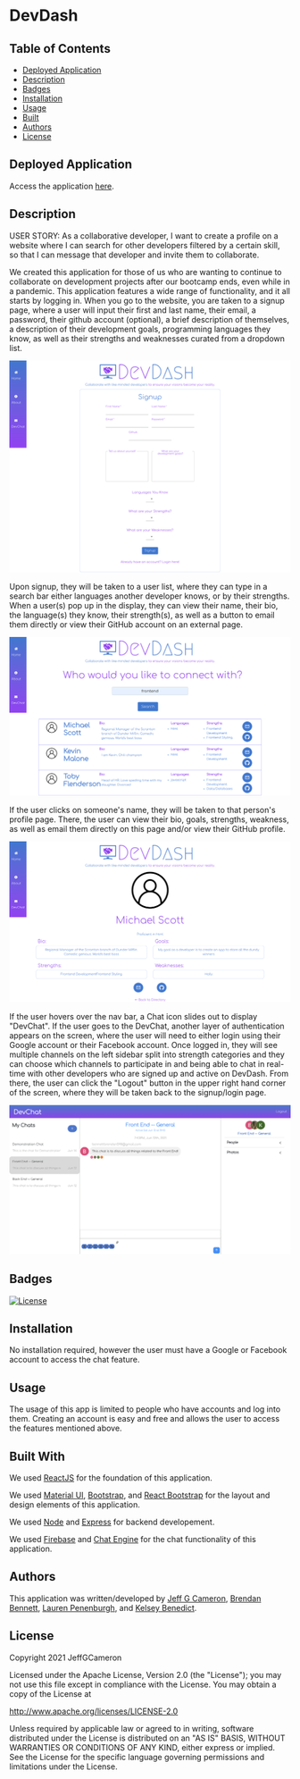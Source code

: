 # DevDash

## Table of Contents
- [Deployed Application](#deployed-application)
- [Description](#description)
- [Badges](#badges)
- [Installation](#installation)
- [Usage](#usage)
- [Built](#built)
- [Authors](#authors)
- [License](#license)

## Deployed Application

Access the application [here]().

## Description

USER STORY: As a collaborative developer, I want to create a profile on a website where I can search for other developers filtered by a certain skill, so that I can message that developer and invite them to collaborate.

We created this application for those of us who are wanting to continue to collaborate on development projects after our bootcamp ends, even while in a pandemic. This application features a wide range of functionality, and it all starts by logging in. When you go to the website, you are taken to a signup page, where a user will input their first and last name, their email, a password, their github account (optional), a brief description of themselves, a description of their development goals, programming languages they know, as well as their strengths and weaknesses curated from a dropdown list.

![Signup](./client/src/components/Images/signup.png)

Upon signup, they will be taken to a user list, where they can type in a search bar either languages another developer knows, or by their strengths. When a user(s) pop up in the display, they can view their name, their bio, the language(s) they know, their strength(s), as well as a button to email them directly or view their GitHub account on an external page. 

![User List](./client/src/components/Images/userList.png)

If the user clicks on someone's name, they will be taken to that person's profile page. There, the user can view their bio, goals, strengths, weakness, as well as email them directly on this page and/or view their GitHub profile. 

![Signup](./client/src/components/Images/profilePage.png)

If the user hovers over the nav bar, a Chat icon slides out to display "DevChat". If the user goes to the DevChat, another layer of authentication appears on the screen, where the user will need to either login using their Google account or their Facebook account. Once logged in, they will see multiple channels on the left sidebar split into strength categories and they can choose which channels to participate in and being able to chat in real-time with other developers who are signed up and active on DevDash. From there, the user can click the "Logout" button in the upper right hand corner of the screen, where they will be taken back to the signup/login page. 

![Dev Chat](./client/src/components/Images/devChat.png)
## Badges

[![License](https://img.shields.io/badge/License-Apache%202.0-blue.svg)](https://opensource.org/licenses/Apache-2.0)

## Installation

No installation required, however the user must have a Google or Facebook account to access the chat feature. 

## Usage

The usage of this app is limited to people who have accounts and log into them. Creating an account is easy and free and allows the user to access the features mentioned above. 

## Built With

We used [ReactJS](https://reactjs.org/) for the foundation of this application.

We used [Material UI](https://material-ui.com/), [Bootstrap](https://getbootstrap.com/), and [React Bootstrap](https://react-bootstrap.github.io/) for the layout and design elements of this application.

We used [Node](https://nodejs.org/en/) and [Express](https://expressjs.com/) for backend developement.

We used [Firebase](https://console.firebase.google.com/) and [Chat Engine](https://chatengine.io/) for the chat functionality of this application. 


## Authors

This application was written/developed by [Jeff G Cameron](https://github.com/jeffgcameron), [Brendan Bennett](https://github.com/bennettbrendan598), [Lauren Penenburgh](https://github.com/lpenenburgh), and [Kelsey Benedict](https://github.com/kelseybenedict).

## License

Copyright 2021 JeffGCameron

Licensed under the Apache License, Version 2.0 (the "License");
you may not use this file except in compliance with the License.
You may obtain a copy of the License at

http://www.apache.org/licenses/LICENSE-2.0

Unless required by applicable law or agreed to in writing, software
distributed under the License is distributed on an "AS IS" BASIS,
WITHOUT WARRANTIES OR CONDITIONS OF ANY KIND, either express or implied.
See the License for the specific language governing permissions and
limitations under the License.